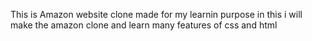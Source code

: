 This is Amazon website clone made for my learnin purpose 
in this i will make the amazon clone and learn many features of css and html 
